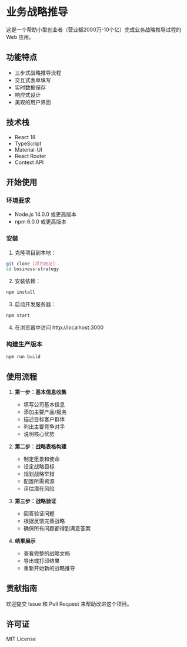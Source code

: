 # 业务战略推导

这是一个帮助小型创业者（营业额2000万-10个亿）完成业务战略推导过程的 Web 应用。

## 功能特点

- 三步式战略推导流程
- 交互式表单填写
- 实时数据保存
- 响应式设计
- 美观的用户界面

## 技术栈

- React 18
- TypeScript
- Material-UI
- React Router
- Context API

## 开始使用

### 环境要求

- Node.js 14.0.0 或更高版本
- npm 6.0.0 或更高版本

### 安装

1. 克隆项目到本地：
```bash
git clone [项目地址]
cd business-strategy
```

2. 安装依赖：
```bash
npm install
```

3. 启动开发服务器：
```bash
npm start
```

4. 在浏览器中访问 http://localhost:3000

### 构建生产版本

```bash
npm run build
```

## 使用流程

1. **第一步：基本信息收集**
   - 填写公司基本信息
   - 添加主要产品/服务
   - 描述目标客户群体
   - 列出主要竞争对手
   - 说明核心优势

2. **第二步：战略表格构建**
   - 制定愿景和使命
   - 设定战略目标
   - 规划战略举措
   - 配置所需资源
   - 评估潜在风险

3. **第三步：战略验证**
   - 回答验证问题
   - 根据反馈完善战略
   - 确保所有问题都得到满意答案

4. **结果展示**
   - 查看完整的战略文档
   - 导出或打印结果
   - 重新开始新的战略推导

## 贡献指南

欢迎提交 Issue 和 Pull Request 来帮助改进这个项目。

## 许可证

MIT License 